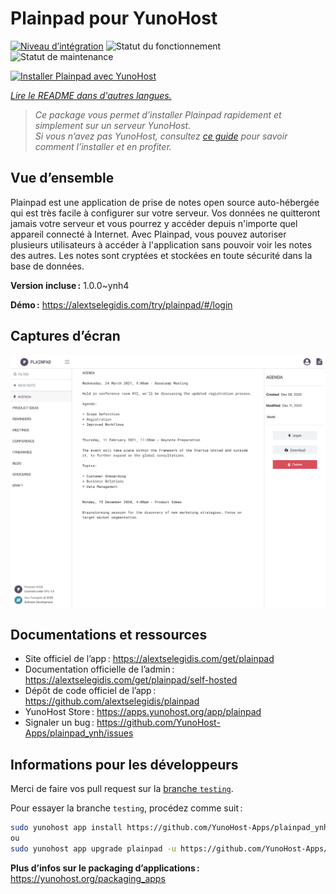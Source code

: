 <!--
Nota bene : ce README est automatiquement généré par <https://github.com/YunoHost/apps/tree/master/tools/readme_generator>
Il NE doit PAS être modifié à la main.
-->

# Plainpad pour YunoHost

[![Niveau d’intégration](https://apps.yunohost.org/badge/integration/plainpad)](https://ci-apps.yunohost.org/ci/apps/plainpad/)
![Statut du fonctionnement](https://apps.yunohost.org/badge/state/plainpad)
![Statut de maintenance](https://apps.yunohost.org/badge/maintained/plainpad)

[![Installer Plainpad avec YunoHost](https://install-app.yunohost.org/install-with-yunohost.svg)](https://install-app.yunohost.org/?app=plainpad)

*[Lire le README dans d'autres langues.](./ALL_README.md)*

> *Ce package vous permet d’installer Plainpad rapidement et simplement sur un serveur YunoHost.*  
> *Si vous n’avez pas YunoHost, consultez [ce guide](https://yunohost.org/install) pour savoir comment l’installer et en profiter.*

## Vue d’ensemble

Plainpad est une application de prise de notes open source auto-hébergée qui est très facile à configurer sur votre serveur. Vos données ne quitteront jamais votre serveur et vous pourrez y accéder depuis n'importe quel appareil connecté à Internet.
Avec Plainpad, vous pouvez autoriser plusieurs utilisateurs à accéder à l'application sans pouvoir voir les notes des autres. Les notes sont cryptées et stockées en toute sécurité dans la base de données. 


**Version incluse :** 1.0.0~ynh4

**Démo :** <https://alextselegidis.com/try/plainpad/#/login>

## Captures d’écran

![Capture d’écran de Plainpad](./doc/screenshots/screenshot.png)

## Documentations et ressources

- Site officiel de l’app : <https://alextselegidis.com/get/plainpad>
- Documentation officielle de l’admin : <https://alextselegidis.com/get/plainpad/self-hosted>
- Dépôt de code officiel de l’app : <https://github.com/alextselegidis/plainpad>
- YunoHost Store : <https://apps.yunohost.org/app/plainpad>
- Signaler un bug : <https://github.com/YunoHost-Apps/plainpad_ynh/issues>

## Informations pour les développeurs

Merci de faire vos pull request sur la [branche `testing`](https://github.com/YunoHost-Apps/plainpad_ynh/tree/testing).

Pour essayer la branche `testing`, procédez comme suit :

```bash
sudo yunohost app install https://github.com/YunoHost-Apps/plainpad_ynh/tree/testing --debug
ou
sudo yunohost app upgrade plainpad -u https://github.com/YunoHost-Apps/plainpad_ynh/tree/testing --debug
```

**Plus d’infos sur le packaging d’applications :** <https://yunohost.org/packaging_apps>
